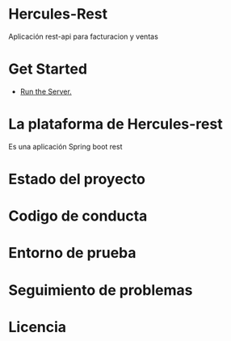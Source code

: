 # Hercules-Rest
 
 Aplicación rest-api para facturacion y ventas
 
# Get Started

* [Run the Server.](docs/RUN.md)

# La plataforma de Hercules-rest
Es una aplicación Spring boot rest

# Estado del proyecto

# Codigo de conducta

# Entorno de prueba

# Seguimiento de problemas

# Licencia
